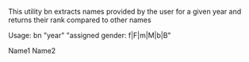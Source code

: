 This utility bn extracts names provided by the user for a given year and returns their rank compared to other names

Usage:
bn "year" "assigned gender: f|F|m|M|b|B"

Name1 Name2
